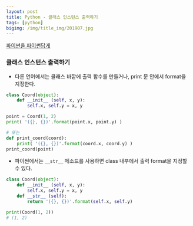 ```yaml
---
layout: post
title: Python - 클래스 인스턴스 출력하기
tags: [python]
bigimg: /img/title_img/201907.jpg
---
```


[파이썬을 파이썬답게](https://programmers.co.kr/learn/courses/4008/lessons/12837)

### 클래스 인스턴스 출력하기
* 다른 언어에서는 클래스 바깥에 출력 함수를 만들거나, print 문 안에서 format을 지정한다.

```python
class Coord(object):
    def __init__ (self, x, y):
        self.x, self.y = x, y

point = Coord(1, 2)
print( '({}, {})'.format(point.x, point.y) ) 

# 또는
def print_coord(coord):
    print( '({}, {})'.format(coord.x, coord.y) )
print_coord(point)
```

* 파이썬에서는 `__str__` 메소드를 사용하면 class 내부에서 출력 format을 지정할 수 있다.

```python
class Coord(object):
    def __init__ (self, x, y):
        self.x, self.y = x, y
    def __str__ (self):
        return '({}, {})'.format(self.x, self.y)

print(Coord(1, 2))
# (1, 2)
```